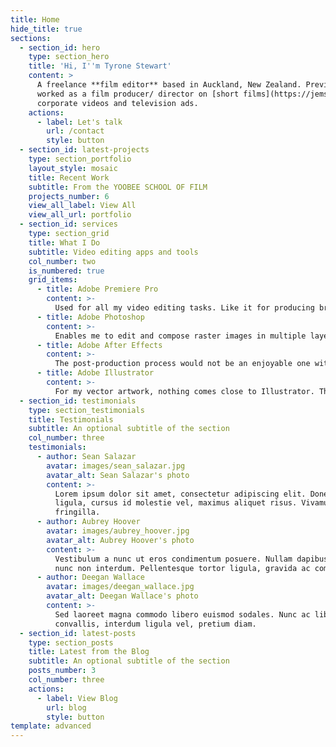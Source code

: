 ```yaml
---
title: Home
hide_title: true
sections:
  - section_id: hero
    type: section_hero
    title: 'Hi, I''m Tyrone Stewart'
    content: >
      A freelance **film editor** based in Auckland, New Zealand. Previously
      worked as a film producer/ director on [short films](https://jemsea.com),
      corporate videos and television ads.
    actions:
      - label: Let's talk
        url: /contact
        style: button
  - section_id: latest-projects
    type: section_portfolio
    layout_style: mosaic
    title: Recent Work
    subtitle: From the YOOBEE SCHOOL OF FILM
    projects_number: 6
    view_all_label: View All
    view_all_url: portfolio
  - section_id: services
    type: section_grid
    title: What I Do
    subtitle: Video editing apps and tools
    col_number: two
    is_numbered: true
    grid_items:
      - title: Adobe Premiere Pro
        content: >-
          Used for all my video editing tasks. Like it for producing broadcast-quality and high-definition video. Also rely on it for importing video, audio and graphics as well as creating new edited versions of video which can be exported to other mediums and formats.
      - title: Adobe Photoshop
        content: >-
          Enables me to edit and compose raster images in multiple layers. My favourite feature is the plug-ins facility where the app can be expanded to offer new or enhanced features.
      - title: Adobe After Effects
        content: >-
          The post-production process would not be an enjoyable one without After Effects. It''s my go to tool for digital visual effects and motion graphics. I sometimes use it as a very basic non-linear editor, audio editor, and media transcoder.
      - title: Adobe Illustrator
        content: >-
          For my vector artwork, nothing comes close to Illustrator. The latest version has improved color and font handling as well as program settings syncing. Saving documents to the cloud and integration with Behance is a major plus for me too.
  - section_id: testimonials
    type: section_testimonials
    title: Testimonials
    subtitle: An optional subtitle of the section
    col_number: three
    testimonials:
      - author: Sean Salazar
        avatar: images/sean_salazar.jpg
        avatar_alt: Sean Salazar's photo
        content: >-
          Lorem ipsum dolor sit amet, consectetur adipiscing elit. Donec nisl
          ligula, cursus id molestie vel, maximus aliquet risus. Vivamus in nibh
          fringilla.
      - author: Aubrey Hoover
        avatar: images/aubrey_hoover.jpg
        avatar_alt: Aubrey Hoover's photo
        content: >-
          Vestibulum a nunc ut eros condimentum posuere. Nullam dapibus quis
          nunc non interdum. Pellentesque tortor ligula, gravida ac commodo eu.
      - author: Deegan Wallace
        avatar: images/deegan_wallace.jpg
        avatar_alt: Deegan Wallace's photo
        content: >-
          Sed laoreet magna commodo libero euismod sodales. Nunc ac libero
          convallis, interdum ligula vel, pretium diam.
  - section_id: latest-posts
    type: section_posts
    title: Latest from the Blog
    subtitle: An optional subtitle of the section
    posts_number: 3
    col_number: three
    actions:
      - label: View Blog
        url: blog
        style: button
template: advanced
---
```

